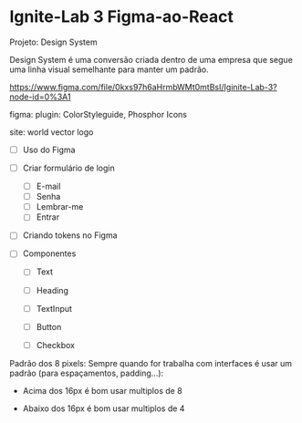 # Ignite-Lab 3 Figma-ao-React

Projeto: Design System

Design System é uma conversão criada dentro de uma empresa que segue uma linha visual semelhante para manter um padrão.

https://www.figma.com/file/0kxs97h6aHrmbWMt0mtBsI/Iginite-Lab-3?node-id=0%3A1

figma:
plugin: ColorStyleguide, Phosphor Icons

site: world vector logo

- [ ] Uso do Figma

- [ ] Criar formulário de login
  - [ ] E-mail
  - [ ] Senha
  - [ ] Lembrar-me
  - [ ] Entrar
  
- [ ] Criando tokens no Figma
- [ ] Componentes
  - [ ] Text
  - [ ] Heading
  - [ ] TextInput
  - [ ] Button
  - [ ] Checkbox




Padrão dos 8 pixels:
Sempre quando for trabalha com interfaces é usar um padrão (para espaçamentos, padding...): 

- Acima dos 16px é bom usar multiplos de 8

- Abaixo dos 16px é bom usar multiplos de 4

